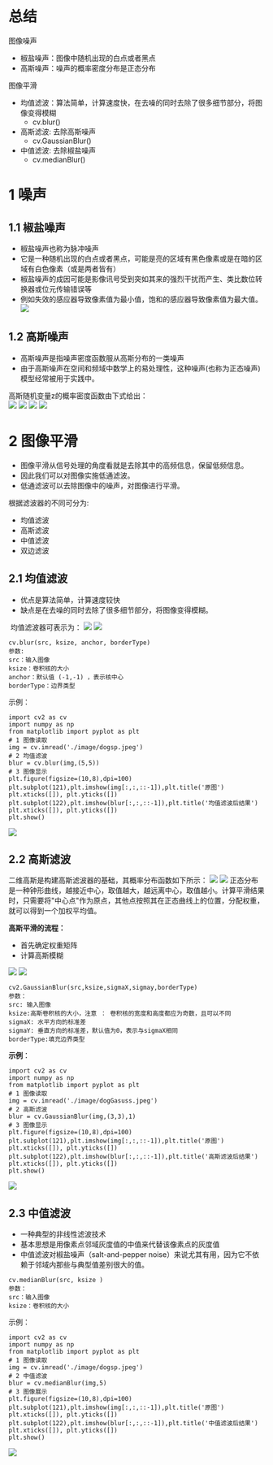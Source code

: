 # 总结
图像噪声
- 椒盐噪声：图像中随机出现的白点或者黑点
- 高斯噪声：噪声的概率密度分布是正态分布

图像平滑
- 均值滤波：算法简单，计算速度快，在去噪的同时去除了很多细节部分，将图像变得模糊
	- cv.blur()
- 高斯滤波: 去除高斯噪声
	- cv.GaussianBlur()
- 中值滤波: 去除椒盐噪声
	- cv.medianBlur()
# 1 噪声
## 1.1 椒盐噪声
- 椒盐噪声也称为脉冲噪声
- 它是一种随机出现的白点或者黑点，可能是亮的区域有黑色像素或是在暗的区域有白色像素（或是两者皆有）
- 椒盐噪声的成因可能是影像讯号受到突如其来的强烈干扰而产生、类比数位转换器或位元传输错误等
- 例如失效的感应器导致像素值为最小值，饱和的感应器导致像素值为最大值。
![](../photo/Pasted%20image%2020240122144441.png)
## 1.2 高斯噪声
- 高斯噪声是指噪声密度函数服从高斯分布的一类噪声
- 由于高斯噪声在空间和频域中数学上的易处理性，这种噪声(也称为正态噪声)模型经常被用于实践中。

高斯随机变量z的概率密度函数由下式给出：  
![](../photo/Pasted%20image%2020240122144656.png)
![](../photo/Pasted%20image%2020240122144545.png)
![](../photo/Pasted%20image%2020240122144724.png)
![](../photo/Pasted%20image%2020240122144733.png)

# 2 图像平滑
- 图像平滑从信号处理的角度看就是去除其中的高频信息，保留低频信息。
- 因此我们可以对图像实施低通滤波。
- 低通滤波可以去除图像中的噪声，对图像进行平滑。

根据滤波器的不同可分为:
- 均值滤波
- 高斯滤波
- 中值滤波
- 双边滤波

## 2.1 均值滤波
- 优点是算法简单，计算速度较快
- 缺点是在去噪的同时去除了很多细节部分，将图像变得模糊。

 均值滤波器可表示为：
![](../photo/Pasted%20image%2020240122144958.png)
![](../photo/Pasted%20image%2020240122145008.png)
```
cv.blur(src, ksize, anchor, borderType)
参数:
src：输入图像
ksize：卷积核的大小
anchor：默认值 (-1,-1) ，表示核中心
borderType：边界类型
```

示例：
```
import cv2 as cv
import numpy as np
from matplotlib import pyplot as plt
# 1 图像读取
img = cv.imread('./image/dogsp.jpeg')
# 2 均值滤波
blur = cv.blur(img,(5,5))
# 3 图像显示
plt.figure(figsize=(10,8),dpi=100)
plt.subplot(121),plt.imshow(img[:,:,::-1]),plt.title('原图')
plt.xticks([]), plt.yticks([])
plt.subplot(122),plt.imshow(blur[:,:,::-1]),plt.title('均值滤波后结果')
plt.xticks([]), plt.yticks([])
plt.show()
```

![](../photo/Pasted%20image%2020240122145145.png)
## 2.2 高斯滤波
二维高斯是构建高斯滤波器的基础，其概率分布函数如下所示：
![](../photo/Pasted%20image%2020240122145209.png)
![](../photo/Pasted%20image%2020240122145245.png)
正态分布是一种钟形曲线，越接近中心，取值越大，越远离中心，取值越小。计算平滑结果时，只需要将"中心点"作为原点，其他点按照其在正态曲线上的位置，分配权重，就可以得到一个加权平均值。

**高斯平滑的流程：**  
- 首先确定权重矩阵
- 计算高斯模糊

![](../photo/Pasted%20image%2020240122150310.png)
![](../photo/Pasted%20image%2020240122150734.png)
```
cv2.GaussianBlur(src,ksize,sigmaX,sigmay,borderType)
参数：
src: 输入图像
ksize:高斯卷积核的大小，注意 ： 卷积核的宽度和高度都应为奇数，且可以不同
sigmaX: 水平方向的标准差
sigmaY: 垂直方向的标准差，默认值为0，表示与sigmaX相同
borderType:填充边界类型
```
**示例**：
```
import cv2 as cv
import numpy as np
from matplotlib import pyplot as plt
# 1 图像读取
img = cv.imread('./image/dogGasuss.jpeg')
# 2 高斯滤波
blur = cv.GaussianBlur(img,(3,3),1)
# 3 图像显示
plt.figure(figsize=(10,8),dpi=100)
plt.subplot(121),plt.imshow(img[:,:,::-1]),plt.title('原图')
plt.xticks([]), plt.yticks([])
plt.subplot(122),plt.imshow(blur[:,:,::-1]),plt.title('高斯滤波后结果')
plt.xticks([]), plt.yticks([])
plt.show()
```
![](../photo/Pasted%20image%2020240122150905.png)
## 2.3 中值滤波
- 一种典型的非线性滤波技术
- 基本思想是用像素点邻域灰度值的中值来代替该像素点的灰度值
- 中值滤波对椒盐噪声（salt-and-pepper noise）来说尤其有用，因为它不依赖于邻域内那些与典型值差别很大的值。
```
cv.medianBlur(src, ksize )
参数：
src：输入图像
ksize：卷积核的大小
```
示例：
```
import cv2 as cv
import numpy as np
from matplotlib import pyplot as plt
# 1 图像读取
img = cv.imread('./image/dogsp.jpeg')
# 2 中值滤波
blur = cv.medianBlur(img,5)
# 3 图像展示
plt.figure(figsize=(10,8),dpi=100)
plt.subplot(121),plt.imshow(img[:,:,::-1]),plt.title('原图')
plt.xticks([]), plt.yticks([])
plt.subplot(122),plt.imshow(blur[:,:,::-1]),plt.title('中值滤波后结果')
plt.xticks([]), plt.yticks([])
plt.show()
```
![](../photo/Pasted%20image%2020240122151054.png)
